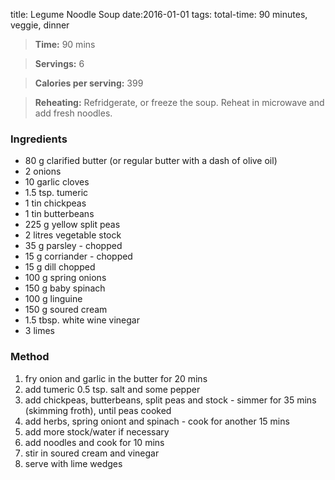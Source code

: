 title: Legume Noodle Soup
date:2016-01-01
tags: total-time: 90 minutes, veggie, dinner

> **Time:** 90 mins

> **Servings:** 6

> **Calories per serving:** 399

> **Reheating:** Refridgerate, or freeze the soup. Reheat in microwave and add fresh noodles.

### Ingredients

* 80 g clarified butter (or regular butter with a dash of olive oil)
* 2 onions
* 10 garlic cloves
* 1.5 tsp. tumeric
* 1 tin chickpeas
* 1 tin butterbeans
* 225 g yellow split peas
* 2 litres vegetable stock
* 35 g parsley - chopped
* 15 g corriander - chopped
* 15 g dill chopped
* 100 g spring onions
* 150 g baby spinach
* 100 g linguine
* 150 g soured cream
* 1.5 tbsp. white wine vinegar
* 3 limes


### Method

1. fry onion and garlic in the butter for 20 mins
2. add tumeric 0.5 tsp. salt and some pepper
3. add chickpeas, butterbeans, split peas and stock - simmer for 35 mins (skimming froth), until peas cooked
4. add herbs, spring oniont and spinach - cook for another 15 mins
5. add more stock/water if necessary
6. add noodles and cook for 10 mins 
7. stir in soured cream and vinegar
8. serve with lime wedges
